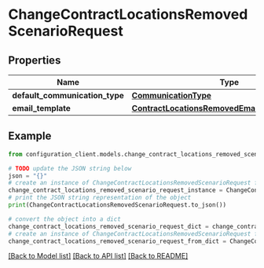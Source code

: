 # ChangeContractLocationsRemovedScenarioRequest


## Properties

Name | Type | Description | Notes
------------ | ------------- | ------------- | -------------
**default_communication_type** | [**CommunicationType**](CommunicationType.md) |  | [optional] 
**email_template** | [**ContractLocationsRemovedEmailTemplateRequest**](ContractLocationsRemovedEmailTemplateRequest.md) |  | [optional] 

## Example

```python
from configuration_client.models.change_contract_locations_removed_scenario_request import ChangeContractLocationsRemovedScenarioRequest

# TODO update the JSON string below
json = "{}"
# create an instance of ChangeContractLocationsRemovedScenarioRequest from a JSON string
change_contract_locations_removed_scenario_request_instance = ChangeContractLocationsRemovedScenarioRequest.from_json(json)
# print the JSON string representation of the object
print(ChangeContractLocationsRemovedScenarioRequest.to_json())

# convert the object into a dict
change_contract_locations_removed_scenario_request_dict = change_contract_locations_removed_scenario_request_instance.to_dict()
# create an instance of ChangeContractLocationsRemovedScenarioRequest from a dict
change_contract_locations_removed_scenario_request_from_dict = ChangeContractLocationsRemovedScenarioRequest.from_dict(change_contract_locations_removed_scenario_request_dict)
```
[[Back to Model list]](../README.md#documentation-for-models) [[Back to API list]](../README.md#documentation-for-api-endpoints) [[Back to README]](../README.md)


